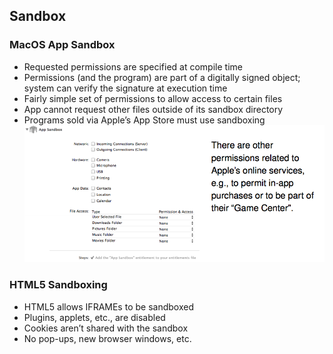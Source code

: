 ## Sandbox
### MacOS App Sandbox
* Requested permissions are specified at compile time
* Permissions (and the program) are part of a digitally signed object; system can verify the signature at execution time
* Fairly simple set of permissions to allow access to certain files
* App cannot request other files outside of its sandbox directory
* Programs sold via Apple’s App Store must use sandboxing
![mac_sandbox](images/mac_sandbox.png)

### HTML5 Sandboxing
* HTML5 allows IFRAMEs to be sandboxed
* Plugins, applets, etc., are disabled
* Cookies aren’t shared with the sandbox
* No pop-ups, new browser windows, etc.